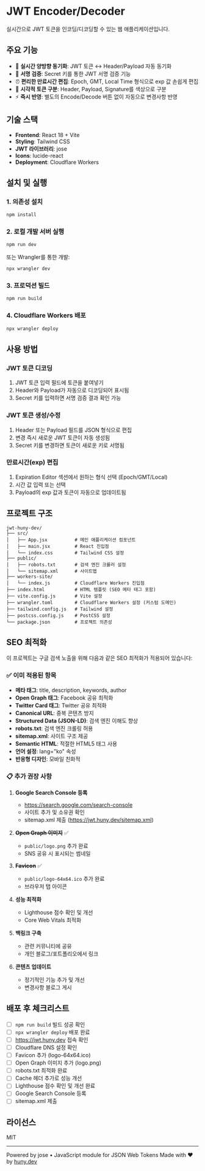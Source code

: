 # JWT Encoder/Decoder

실시간으로 JWT 토큰을 인코딩/디코딩할 수 있는 웹 애플리케이션입니다.

## 주요 기능

- 🔄 **실시간 양방향 동기화**: JWT 토큰 ↔ Header/Payload 자동 동기화
- 🔐 **서명 검증**: Secret 키를 통한 JWT 서명 검증 기능
- ⏰ **편리한 만료시간 편집**: Epoch, GMT, Local Time 형식으로 exp 값 손쉽게 편집
- 🎨 **시각적 토큰 구분**: Header, Payload, Signature를 색상으로 구분
- ⚡ **즉시 반영**: 별도의 Encode/Decode 버튼 없이 자동으로 변경사항 반영

## 기술 스택

- **Frontend**: React 18 + Vite
- **Styling**: Tailwind CSS
- **JWT 라이브러리**: jose
- **Icons**: lucide-react
- **Deployment**: Cloudflare Workers

## 설치 및 실행

### 1. 의존성 설치

```bash
npm install
```

### 2. 로컬 개발 서버 실행

```bash
npm run dev
```

또는 Wrangler를 통한 개발:

```bash
npx wrangler dev
```

### 3. 프로덕션 빌드

```bash
npm run build
```

### 4. Cloudflare Workers 배포

```bash
npx wrangler deploy
```

## 사용 방법

### JWT 토큰 디코딩
1. JWT 토큰 입력 필드에 토큰을 붙여넣기
2. Header와 Payload가 자동으로 디코딩되어 표시됨
3. Secret 키를 입력하면 서명 검증 결과 확인 가능

### JWT 토큰 생성/수정
1. Header 또는 Payload 필드를 JSON 형식으로 편집
2. 변경 즉시 새로운 JWT 토큰이 자동 생성됨
3. Secret 키를 변경하면 토큰이 새로운 키로 서명됨

### 만료시간(exp) 편집
1. Expiration Editor 섹션에서 원하는 형식 선택 (Epoch/GMT/Local)
2. 시간 값 입력 또는 선택
3. Payload의 exp 값과 토큰이 자동으로 업데이트됨

## 프로젝트 구조

```
jwt-huny-dev/
├── src/
│   ├── App.jsx          # 메인 애플리케이션 컴포넌트
│   ├── main.jsx         # React 진입점
│   └── index.css        # Tailwind CSS 설정
├── public/
│   ├── robots.txt       # 검색 엔진 크롤러 설정
│   └── sitemap.xml      # 사이트맵
├── workers-site/
│   └── index.js         # Cloudflare Workers 진입점
├── index.html           # HTML 템플릿 (SEO 메타 태그 포함)
├── vite.config.js       # Vite 설정
├── wrangler.toml        # Cloudflare Workers 설정 (커스텀 도메인)
├── tailwind.config.js   # Tailwind 설정
├── postcss.config.js    # PostCSS 설정
└── package.json         # 프로젝트 의존성
```

## SEO 최적화

이 프로젝트는 구글 검색 노출을 위해 다음과 같은 SEO 최적화가 적용되어 있습니다:

### ✅ 이미 적용된 항목

- **메타 태그**: title, description, keywords, author
- **Open Graph 태그**: Facebook 공유 최적화
- **Twitter Card 태그**: Twitter 공유 최적화
- **Canonical URL**: 중복 콘텐츠 방지
- **Structured Data (JSON-LD)**: 검색 엔진 이해도 향상
- **robots.txt**: 검색 엔진 크롤링 허용
- **sitemap.xml**: 사이트 구조 제공
- **Semantic HTML**: 적절한 HTML5 태그 사용
- **언어 설정**: lang="ko" 속성
- **반응형 디자인**: 모바일 친화적

### 📋 추가 권장 사항

1. **Google Search Console 등록**
   - https://search.google.com/search-console
   - 사이트 추가 및 소유권 확인
   - sitemap.xml 제출 (https://jwt.huny.dev/sitemap.xml)

2. ~~**Open Graph 이미지**~~ ✅
   - `public/logo.png` 추가 완료
   - SNS 공유 시 표시되는 썸네일

3. ~~**Favicon**~~ ✅
   - `public/logo-64x64.ico` 추가 완료
   - 브라우저 탭 아이콘

4. **성능 최적화**
   - Lighthouse 점수 확인 및 개선
   - Core Web Vitals 최적화

5. **백링크 구축**
   - 관련 커뮤니티에 공유
   - 개인 블로그/포트폴리오에서 링크

6. **콘텐츠 업데이트**
   - 정기적인 기능 추가 및 개선
   - 변경사항 블로그 게시

## 배포 후 체크리스트

- [ ] `npm run build` 빌드 성공 확인
- [ ] `npx wrangler deploy` 배포 완료
- [ ] https://jwt.huny.dev 접속 확인
- [ ] Cloudflare DNS 설정 확인
- [ ] Favicon 추가 (logo-64x64.ico)
- [ ] Open Graph 이미지 추가 (logo.png)
- [ ] robots.txt 최적화 완료
- [ ] Cache 헤더 추가로 성능 개선
- [ ] Lighthouse 점수 확인 및 개선 완료
- [ ] Google Search Console 등록
- [ ] sitemap.xml 제출

## 라이선스

MIT

---

Powered by jose • JavaScript module for JSON Web Tokens
Made with ❤️ by [huny.dev](https://huny.dev)
